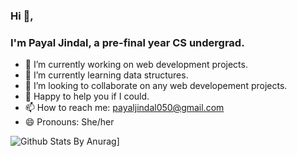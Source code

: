 
### Hi 👋,
### I'm Payal Jindal, a pre-final year CS undergrad.


- 🔭 I’m currently working on web development projects.
- 🌱 I’m currently learning data structures.
- 👯 I’m looking to collaborate on any web developement projects.
- 💬 Happy to help you if I could.
- 📫 How to reach me: payaljindal050@gmail.com
- 😄 Pronouns: She/her


![Github Stats By Anurag](https://github-readme-stats.vercel.app/api?username=payaljindal&show_icons=true&title_color=fff&icon_color=79ff97&text_color=9f9f9f&bg_color=151515)]
